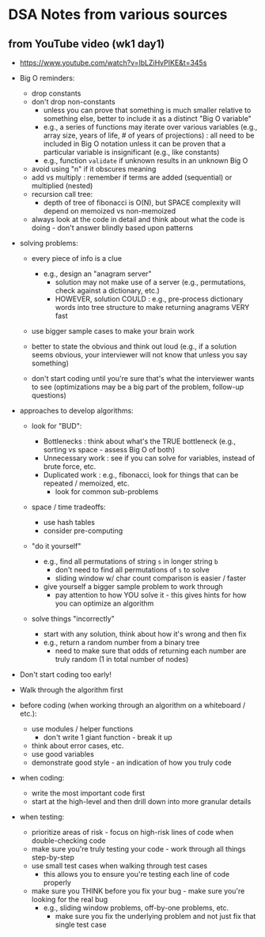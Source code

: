 # DSA Notes from various sources

## from YouTube video (wk1 day1)
- https://www.youtube.com/watch?v=lbLZiHvPIKE&t=345s

- Big O reminders:
  - drop constants
  - don't drop non-constants
    - unless you can prove that something is much smaller relative to something else, better to include it as a distinct "Big O variable"
    - e.g., a series of functions may iterate over various variables (e.g., array size, years of life, # of years of projections) : all need to be included in Big O notation unless it can be proven that a particular variable is insignificant (e.g., like constants)
    - e.g., function `validate` if unknown results in an unknown Big O
  - avoid using "n" if it obscures meaning
  - add vs multiply : remember if terms are added (sequential) or multiplied (nested)
  - recursion call tree:
      - depth of tree of fibonacci is O(N), but SPACE complexity will depend on memoized vs non-memoized
  - always look at the code in detail and think about what the code is doing - don't answer blindly based upon patterns

- solving problems:
  - every piece of info is a clue
    - e.g., design an "anagram server"
      - solution may not make use of a server (e.g., permutations, check against a dictionary, etc.)
      - HOWEVER, solution COULD : e.g., pre-process dictionary words into tree structure to make returning anagrams VERY fast

  - use bigger sample cases to make your brain work
  - better to state the obvious and think out loud (e.g., if a solution seems obvious, your interviewer will not know that unless you say something)
  - don't start coding until you're sure that's what the interviewer wants to see (optimizations may be a big part of the problem, follow-up questions)

- approaches to develop algorithms:
  - look for "BUD":
    - Bottlenecks : think about what's the TRUE bottleneck (e.g., sorting vs space - assess Big O of both)
    - Unnecessary work : see if you can solve for variables, instead of brute force, etc.
    - Duplicated work : e.g., fibonacci, look for things that can be repeated / memoized, etc.
        - look for common sub-problems

  - space / time tradeoffs:
      - use hash tables
      - consider pre-computing
  
  - "do it yourself"
      - e.g., find all permutations of string `s` in longer string `b`
          - don't need to find all permutations of `s` to solve
          - sliding window w/ char count comparison is easier / faster
      - give yourself a bigger sample problem to work through
        - pay attention to how YOU solve it - this gives hints for how you can optimize an algorithm

  - solve things "incorrectly"
      - start with any solution, think about how it's wrong and then fix
      - e.g., return a random number from a binary tree
          - need to make sure that odds of returning each number are truly random (1 in total number of nodes)

- Don't start coding too early!
- Walk through the algorithm first

- before coding (when working through an algorithm on a whiteboard / etc.):
    - use modules / helper functions
        - don't write 1 giant function - break it up
    - think about error cases, etc.
    - use good variables
    - demonstrate good style - an indication of how you truly code

- when coding:
  - write the most important code first
  - start at the high-level and then drill down into more granular details

- when testing:
  - prioritize areas of risk - focus on high-risk lines of code when double-checking code
  - make sure you're truly testing your code - work through all things step-by-step
  - use small test cases when walking through test cases
      - this allows you to ensure you're testing each line of code properly
  - make sure you THINK before you fix your bug - make sure you're looking for the real bug
    - e.g., sliding window problems, off-by-one problems, etc.
      - make sure you fix the underlying problem and not just fix that single test case



